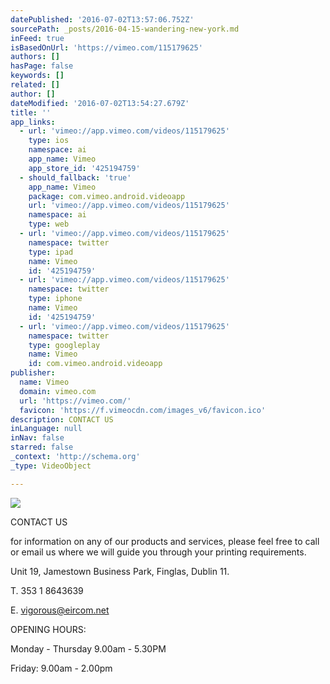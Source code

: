 ```yaml
---
datePublished: '2016-07-02T13:57:06.752Z'
sourcePath: _posts/2016-04-15-wandering-new-york.md
inFeed: true
isBasedOnUrl: 'https://vimeo.com/115179625'
authors: []
hasPage: false
keywords: []
related: []
author: []
dateModified: '2016-07-02T13:54:27.679Z'
title: ''
app_links:
  - url: 'vimeo://app.vimeo.com/videos/115179625'
    type: ios
    namespace: ai
    app_name: Vimeo
    app_store_id: '425194759'
  - should_fallback: 'true'
    app_name: Vimeo
    package: com.vimeo.android.videoapp
    url: 'vimeo://app.vimeo.com/videos/115179625'
    namespace: ai
    type: web
  - url: 'vimeo://app.vimeo.com/videos/115179625'
    namespace: twitter
    type: ipad
    name: Vimeo
    id: '425194759'
  - url: 'vimeo://app.vimeo.com/videos/115179625'
    namespace: twitter
    type: iphone
    name: Vimeo
    id: '425194759'
  - url: 'vimeo://app.vimeo.com/videos/115179625'
    namespace: twitter
    type: googleplay
    name: Vimeo
    id: com.vimeo.android.videoapp
publisher:
  name: Vimeo
  domain: vimeo.com
  url: 'https://vimeo.com/'
  favicon: 'https://f.vimeocdn.com/images_v6/favicon.ico'
description: CONTACT US
inLanguage: null
inNav: false
starred: false
_context: 'http://schema.org'
_type: VideoObject

---
```

![](https://imgflo.herokuapp.com/graph/vahj1ThiexotieMo/23c0be369fab20748fe41fc8f099190e/croprotate.png?cropheight=3378&cropwidth=5065&degrees=0&input=https%3A%2F%2Fthe-grid-user-content.s3-us-west-2.amazonaws.com%2Fca1c3353-b121-454e-9bff-439e091aeafc.png&x=0&y=0)

CONTACT US

for information on any of our products and services, please feel free to call or email us where we will guide you through your printing requirements.

Unit 19, Jamestown Business Park, Finglas, Dublin 11\.

T. 353 1 8643639

E. vigorous@eircom.net

OPENING HOURS:

Monday - Thursday 9.00am - 5.30PM

Friday: 9.00am - 2.00pm